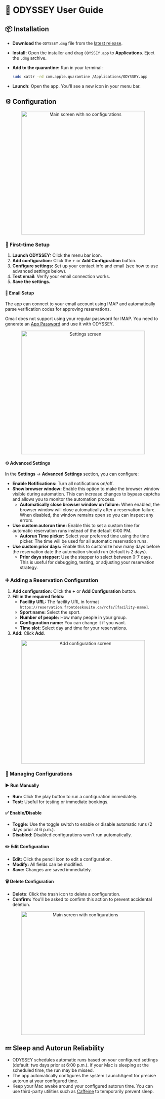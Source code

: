 # 👤 ODYSSEY User Guide

## 📦 Installation

- **Download** the `ODYSSEY.dmg` file from the [latest release](https://github.com/Amet13/ODYSSEY/releases/latest/).
- **Install:** Open the installer and drag `ODYSSEY.app` to **Applications**. Eject the `.dmg` archive.
- **Add to the quarantine:** Run in your terminal:

  ```bash
  sudo xattr -rd com.apple.quarantine /Applications/ODYSSEY.app
  ```

- **Launch:** Open the app. You'll see a new icon in your menu bar.

## ⚙️ Configuration

<div align="center">
  <img src="Images/main-screen-empty.png" width="400" alt="Main screen with no configurations">
</div>

### 🎯 First-time Setup

1. **Launch ODYSSEY:** Click the menu bar icon.
2. **Add configuration:** Click the **+** or **Add Configuration** button.
3. **Configure settings:** Set up your contact info and email (see how to use advanced settings below).
4. **Test email:** Verify your email connection works.
5. **Save the settings.**

#### 📧 Email Setup

The app can connect to your email account using IMAP and automatically parse verification codes for approving reservations.

Gmail does not support using your regular password for IMAP. You need to generate an [App Password](https://support.google.com/mail/answer/185833?hl=en) and use it with ODYSSEY.

<div align="center">
  <img src="Images/settings-screen.png" width="400" alt="Settings screen">
</div>

#### ⚙️ Advanced Settings

In the **Settings** → **Advanced Settings** section, you can configure:

- **Enable Notifications:** Turn all notifications on/off.
- **Show browser window:** Enable this option to make the browser window visible during automation. This can increase changes to bypass captcha and allows you to monitor the automation process.
  - **Automatically close browser window on failure:** When enabled, the browser window will close automatically after a reservation failure. When disabled, the window remains open so you can inspect any errors.
- **Use custom autorun time:** Enable this to set a custom time for automatic reservation runs instead of the default 6:00 PM.
  - **Autorun Time picker:** Select your preferred time using the time picker. The time will be used for all automatic reservation runs.
- **Use custom prior days:** Enable this to customize how many days before the reservation date the automation should run (default is 2 days).
  - **Prior days stepper:** Use the stepper to select between 0-7 days. This is useful for debugging, testing, or adjusting your reservation strategy.

### ➕ Adding a Reservation Configuration

1. **Add configuration:** Click the **+** or **Add Configuration** button.
2. **Fill in the required fields:**
   - **Facility URL:** The facility URL in format `https://reservation.frontdesksuite.ca/rcfs/[facility-name]`.
   - **Sport name:** Select the sport.
   - **Number of people:** How many people in your group.
   - **Configuration name:** You can change it if you want.
   - **Time slot:** Select day and time for your reservations.
3. **Add:** Click **Add**.

<div align="center">
  <img src="Images/add-configuration-screen.png" width="400" alt="Add configuration screen">
</div>

### 🔧 Managing Configurations

#### ▶️ Run Manually

- **Run:** Click the play button to run a configuration immediately.
- **Test:** Useful for testing or immediate bookings.

#### ✅ Enable/Disable

- **Toggle:** Use the toggle switch to enable or disable automatic runs (2 days prior at 6 p.m.).
- **Disabled:** Disabled configurations won't run automatically.

#### ✏️ Edit Configuration

- **Edit:** Click the pencil icon to edit a configuration.
- **Modify:** All fields can be modified.
- **Save:** Changes are saved immediately.

#### 🗑️ Delete Configuration

- **Delete:** Click the trash icon to delete a configuration.
- **Confirm:** You'll be asked to confirm this action to prevent accidental deletion.

<div align="center">
  <img src="Images/main-screen-with-configs.png" width="400" alt="Main screen with configurations">
</div>

## 💤 Sleep and Autorun Reliability

- ODYSSEY schedules automatic runs based on your configured settings (default: two days prior at 6:00 p.m.). If your Mac is sleeping at the scheduled time, the run may be missed.
- The app automatically configures the system LaunchAgent for precise autorun at your configured time.
- Keep your Mac awake around your configured autorun time. You can use third-party utilities such as [Caffeine](https://www.caffeine-app.net) to temporarily prevent sleep.
